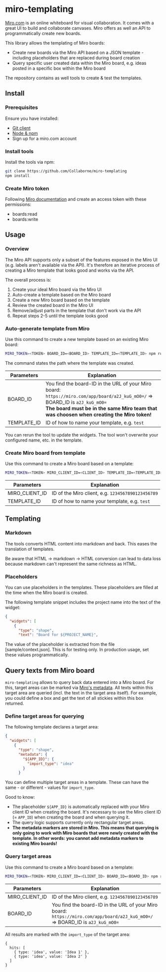 # miro-templating

[Miro.com](https://www.miro.com) is an online whiteboard for visual collaboration. It comes with a great UI to build and collaborate canvases. Miro offers as well an API to programmatically create new boards.

This library allows the templating of Miro boards:
- Create new boards via the Miro API based on a JSON template - including placeholders that are replaced during board creation
- Query specific user created data within the Miro board, e.g. ideas posted in a specific box within the Miro board

The repository contains as well tools to create & test the templates.

## Install

### Prerequisites

Ensure you have installed:

* [Git client](https://git-scm.com/book/en/v2/Getting-Started-Installing-Git)
* [Node & npm](https://nodejs.org/en/)
* Sign up for a miro.com account

### Install tools

Install the tools via npm:
```bash
git clone https://github.com/Collaborne/miro-templating
npm install
```

### Create Miro token

Following [Miro documentation](https://developers.miro.com/docs/getting-started) and create an access token with these permissions:
* boards:read
* boards:write

## Usage

### Overview

The Miro API supports only a subset of the features exposed in the Miro UI (e.g. labels aren't available via the API). It's therefore an iterative process of creating a Miro template that looks good and works via the API.

The overall process is:
1. Create your ideal Miro board via the Miro UI
2. Auto-create a template based on the Miro board
3. Create a new Miro board based on the template
4. Review the created board in the Miro UI
5. Remove/adjust parts in the template that don't work via the API
6. Repeat steps 2-5 until the template looks good

### Auto-generate template from Miro

Use this command to create a new template based on an existing Miro board:
```bash
MIRO_TOKEN=<TOKEN> BOARD_ID=<BOARD_ID> TEMPLATE_ID=<TEMPLATE_ID> npm run create-template
```

The command states the path where the template was created.

| Parameters | Explanation |
| ---------- | ----------- |
| BOARD_ID | You find the board-ID in the URL of your Miro board: `https://miro.com/app/board/a2J_kuG_mO0=/` => BOARD_ID is `a2J_kuG_mO0=`<br>**The board must be in the same Miro team that was choosen when creating the Miro token!** |
| TEMPLATE_ID | ID of how to name your template, e.g. `test` |

You can rerun the tool to update the widgets. The tool won't overwrite your configured name, etc. in the template.

### Create Miro board from template

Use this command to create a Miro board based on a template:

```bash
MIRO_TOKEN=<TOKEN> MIRO_CLIENT_ID=<CLIENT_ID> TEMPLATE_ID=<TEMPLATE_ID> npm run create-board
```

| Parameters | Explanation |
| ---------- | ----------- |
| MIRO_CLIENT_ID | ID of the Miro client, e.g. `1234567890123456789` |
| TEMPLATE_ID | ID of how to name your template, e.g. `test` |

## Templating

### Markdown

The tools converts HTML content into markdown and back. This eases the translation of templates.

Be aware that HTML -> markdown -> HTML conversion can lead to data loss because markdown can't represent the same richness as HTML.

### Placeholders

You can use placeholders in the templates. These placeholders are filled at the time when the Miro board is created.

The following template snippet includes the project name into the text of the widget:

```json
{
  "widgets": [
    {
      "type": "shape",
      "text": "Board for ${PROJECT_NAME}",
```

The value of the placeholder is extracted from the file [sample/context.json]. This is for testing only. In production usage, set these values programmatically.

## Query texts from Miro board

`miro-templating` allows to query back data entered into a Miro board. For this, target areas can be marked via [Miro's metadata](https://developers.miro.com/reference#application-metadata). All texts within this target area are queried (incl. the text in the target area itself). For example, you could define a box and get the text of all stickies within this box returned.

### Define target areas for querying

The following template declares a target area:

```json
{
  "widgets": [
    {
      "type": "shape",
      "metadata": {
        "${APP_ID}": {
          "import_type": "idea"
        }
      }
```

You can define multiple target areas in a template. These can have the same - or different - values for `import_type`.

Good to know:
* The placeholder `${APP_ID}` is automatically replaced with your Miro client ID when creating the board. It's necessary to use the Miro client ID (= `APP_ID`) when creating the board and when querying it.
* The query logic supports currently only rectangular target areas.
* **The metadata markers are stored in Miro. This means that querying is only going to work with Miro boards that were newly created with the template. In other words: you cannot add metadata markers to existing Miro boards!**

### Query target areas

Use this command to create a Miro board based on a template:

```bash
MIRO_TOKEN=<TOKEN> MIRO_CLIENT_ID=<CLIENT_ID> BOARD_ID=<BOARD_ID> npm run query-board
```

| Parameters | Explanation |
| ---------- | ----------- |
| MIRO_CLIENT_ID | ID of the Miro client, e.g. `1234567890123456789` |
| BOARD_ID | You find the board-ID in the URL of your Miro board: `https://miro.com/app/board/a2J_kuG_mO0=/` => BOARD_ID is `a2J_kuG_mO0=` |

All results are marked with the `import_type` of the target area:
```
{
  hits: [
    { type: 'idea', value: 'Idea 1' },
    { type: 'idea', value: 'Idea 2' }
  ]
}
```
